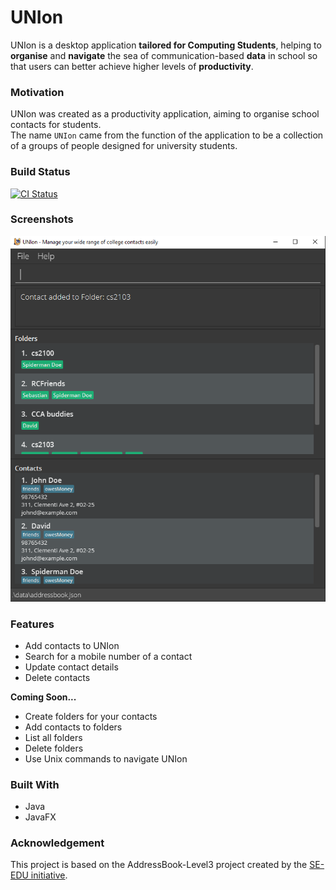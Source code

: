 # UNIon

UNIon is a desktop application **tailored for Computing Students**,
helping to **organise** and **navigate** the sea of
communication-based **data** in school so that users
can better achieve higher levels of **productivity**.

### Motivation

UNIon was created as a productivity application, aiming to organise school contacts for students.<br>
The name `UNIon` came from the function of the application to
be a collection of a groups of people designed for university students.

### Build Status

[![CI Status](https://github.com/AY2122S1-CS2103-T16-1/tp/actions/workflows/gradle.yml/badge.svg)](https://github.com/AY2122S1-CS2103-T16-1/tp/actions)

### Screenshots

![Ui](docs/images/Ui.png)

### Features

* Add contacts to UNIon
* Search for a mobile number of a contact
* Update contact details
* Delete contacts
  
**Coming Soon...**
* Create folders for your contacts
* Add contacts to folders
* List all folders
* Delete folders
* Use Unix commands to navigate UNIon

### Built With

* Java
* JavaFX

### Acknowledgement

This project is based on the AddressBook-Level3 project created by the [SE-EDU initiative](https://se-education.org).

